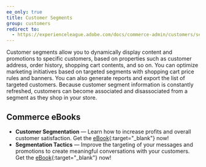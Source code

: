 ```yaml
---
ee_only: true
title: Customer Segments
group: customers
redirect to:
  - https://experienceleague.adobe.com/docs/commerce-admin/customers/segments/customer-segments.html
---
```


Customer segments allow you to dynamically display content and promotions to specific customers, based on properties such as customer address, order history, shopping cart contents, and so on. You can optimize marketing initiatives based on targeted segments with shopping cart price rules and banners. You can also generate reports and export the list of targeted customers. Because customer segment information is constantly refreshed, customers can become associated and disassociated from a segment as they shop in your store.

## Commerce eBooks

- **Customer Segmentation** — Learn how to increase profits and overall customer satisfaction. Get the [eBook][1]{:target="_blank"} now!
- **Segmentation Tactics** — Improve the targeting of your messages and promotions to create meaningful conversations with your customers. Get the [eBook][2]{:target="_blank"} now!

[1]: https://business.adobe.com/resources/identifying-your-most-profitable-customers-introduction-customer-segmentation.html
[2]: https://business.adobe.com/resources/3-segmentation-tactics-ignite-conversion.html
